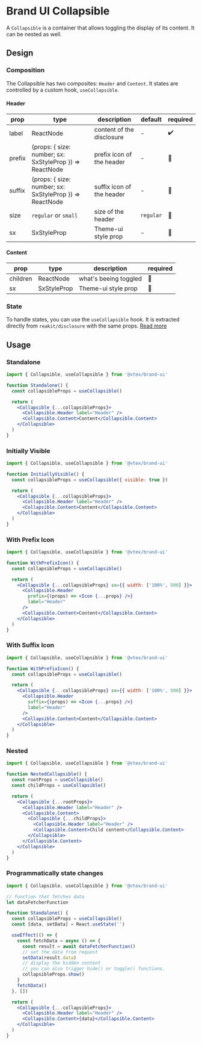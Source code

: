 # Brand UI Collapsible

A `Collapsible` is a container that allows toggling the display of its content. It can be nested as well.

## Design

### Composition

The Collapsible has two composites: `Header` and `Content`. It states are controlled by a custom hook, `useCollapsible`.

#### Header

| prop   | type                                                    | description               | default   | required |
| ------ | ------------------------------------------------------- | ------------------------- | --------- | -------- |
| label  | ReactNode                                               | content of the disclosure | -         | ✔️       |
| prefix | (props: { size: number; sx: SxStyleProp }) => ReactNode | prefix icon of the header | -         | 🚫       |
| suffix | (props: { size: number; sx: SxStyleProp }) => ReactNode | suffix icon of the header | -         | 🚫       |
| size   | `regular` or `small`                                    | size of the header        | `regular` | 🚫       |
| sx     | SxStyleProp                                             | Theme-ui style prop       | -         | 🚫       |

#### Content

| prop     | type        | description           | required |
| -------- | ----------- | --------------------- | -------- |
| children | ReactNode   | what's beeing toggled | 🚫       |
| sx       | SxStyleProp | Theme-ui style prop   | 🚫       |

### State

To handle states, you can use the `useCollapsible` hook. It is extracted directly from `reakit/disclosure` with the same props.
[Read more](https://reakit.io/docs/disclosure/#usedisclosurestate)

## Usage

### Standalone

```jsx
import { Collapsible, useCollapsible } from '@vtex/brand-ui'

function Standalone() {
  const collapsibleProps = useCollapsible()

  return (
    <Collapsible {...collapsibleProps}>
      <Collapsible.Header label="Header" />
      <Collapsible.Content>Content</Collapsible.Content>
    </Collapsible>
  )
}
```

### Initially Visible

```jsx
import { Collapsible, useCollapsible } from '@vtex/brand-ui'

function InitiallyVisible() {
  const collapsibleProps = useCollapsible({ visible: true })

  return (
    <Collapsible {...collapsibleProps}>
      <Collapsible.Header label="Header" />
      <Collapsible.Content>Content</Collapsible.Content>
    </Collapsible>
  )
}
```

### With Prefix Icon

```jsx
import { Collapsible, useCollapsible } from '@vtex/brand-ui'

function WithPrefixIcon() {
  const collapsibleProps = useCollapsible()

  return (
    <Collapsible {...collapsibleProps} sx={{ width: ['100%', 500] }}>
      <Collapsible.Header
        prefix={(props) => <Icon {...props} />}
        label="Header"
      />
      <Collapsible.Content>Content</Collapsible.Content>
    </Collapsible>
  )
}
```

### With Suffix Icon

```jsx
import { Collapsible, useCollapsible } from '@vtex/brand-ui'

function WithPrefixIcon() {
  const collapsibleProps = useCollapsible()

  return (
    <Collapsible {...collapsibleProps} sx={{ width: ['100%', 500] }}>
      <Collapsible.Header
        suffix={(props) => <Icon {...props} />}
        label="Header"
      />
      <Collapsible.Content>Content</Collapsible.Content>
    </Collapsible>
  )
}
```

### Nested

```jsx
import { Collapsible, useCollapsible } from '@vtex/brand-ui'

function NestedCollapsible() {
  const rootProps = useCollapsible()
  const childProps = useCollapsible()

  return (
    <Collapsible {...rootProps}>
      <Collapsible.Header label="Header" />
      <Collapsible.Content>
        <Collapsible {...childProps}>
          <Collapsible.Header label="Header" />
          <Collapsible.Content>Child content</Collapsible.Content>
        </Collapsible>
      </Collapsible.Content>
    </Collapsible>
  )
}
```

### Programmatically state changes

```jsx
import { Collapsible, useCollapsible } from '@vtex/brand-ui'

// function that fetches data
let dataFetcherFunction

function Standalone() {
  const collapsibleProps = useCollapsible()
  const [data, setData] = React.useState('')

  useEffect(() => {
    const fetchData = async () => {
      const result = await dataFetcherFunction()
      // set the data from request
      setData(result.data)
      // display the hidden content
      // you can also trigger hide() or toggle() functions.
      collapsibleProps.show()
    }
    fetchData()
  }, [])

  return (
    <Collapsible {...collapsibleProps}>
      <Collapsible.Header label="Header" />
      <Collapsible.Content>{data}</Collapsible.Content>
    </Collapsible>
  )
}
```
